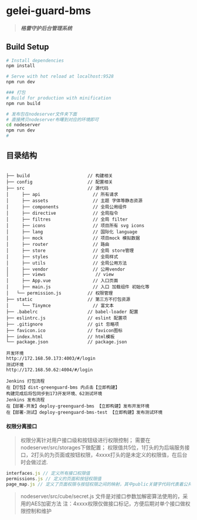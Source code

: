 # gelei-guard-bms
> ##### 格雷守护后台管理系统


## Build Setup

```bash
# Install dependencies
npm install

# Serve with hot reload at localhost:9528
npm run dev

### 打包
# Build for production with minification
npm run build

# 发布包在nodeserver文件夹下面
# 直接拷贝nodeserver布曙到对应的环境即可
cd nodeserver
npm run dev
# 
```

## 目录结构

```

├── build                      // 构建相关    
├── config                     // 配置相关
├── src                        // 源代码
│     ├── api                    // 所有请求
│     ├── assets                 // 主题 字体等静态资源
│     ├── components             // 全局公用组件
│     ├── directive              // 全局指令
│     ├── filtres                // 全局 filter
│     ├── icons                  // 项目所有 svg icons
│     ├── lang                   // 国际化 language
│     ├── mock                   // 项目mock 模拟数据
│     ├── router                 // 路由
│     ├── store                  // 全局 store管理
│     ├── styles                 // 全局样式
│     ├── utils                  // 全局公用方法
│     ├── vendor                 // 公用vendor
│     ├── views                   // view
│     ├── App.vue                // 入口页面
│     ├── main.js                // 入口 加载组件 初始化等
│   └── permission.js          // 权限管理
├── static                     // 第三方不打包资源
│     └── Tinymce                // 富文本
├── .babelrc                   // babel-loader 配置
├── eslintrc.js                // eslint 配置项
├── .gitignore                 // git 忽略项
├── favicon.ico                // favicon图标
├── index.html                 // html模板
└── package.json               // package.json
```

```angular2
开发环境
http://172.168.50.173:4003/#/login
测试环境
http://172.168.50.62:4004/#/login

Jenkins 打包流程
在【打包】dist-greenguard-bms 内点击【立即构建】
构建完成后将包同步到173开发环境、62测试环境
Jenkins 发布流程
在【部署-开发】deploy-greenguard-bms 【立即构建】发布开发环境
在【部署-测试】deploy-greenguard-bms-test 【立即构建】发布测试环境
```

#### 权限分离接口
> 权限分离针对用户接口级和按钮级进行权限控制；
> 需要在nodeserver/src/storages下做配置；
> 权限值共5位，1打头的为后端服务接口，2打头的为页面或按钮权限，4xxxx打头的是未定义的权限值，在后台时会做过滤.
```js
interfaces.js // 定义所有接口权限值  
permissions.js // 定义的页面和按钮权限值
page_map.js // 定义了页面权限与按钮权限之间的映射，其中public关键字代码代表着公共权限
```  
> nodeserver/src/cube/secret.js 文件是对接口参数加解密算法使用的，采用的AES加密方法
> 注：4xxxx权限仅做接口标记，方便后期对单个接口做权限控制和维护
